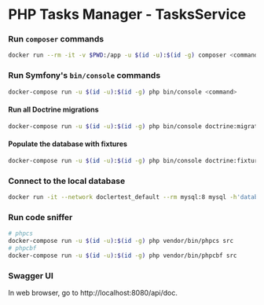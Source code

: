 # PHP Tasks Manager - TasksService

### Run ```composer``` commands
```bash
docker run --rm -it -v $PWD:/app -u $(id -u):$(id -g) composer <command>
```

### Run Symfony's ```bin/console``` commands
```bash
docker-compose run -u $(id -u):$(id -g) php bin/console <command>
```

#### Run all Doctrine migrations
```bash
docker-compose run -u $(id -u):$(id -g) php bin/console doctrine:migrations:migrate -n
```

#### Populate the database with fixtures
```bash
docker-compose run -u $(id -u):$(id -g) php bin/console doctrine:fixtures:load -n
```

### Connect to the local database
```bash
docker run -it --network doclertest_default --rm mysql:8 mysql -h'database' -u'tasks' -p'tasks' tasks
```

### Run code sniffer
```bash
# phpcs
docker-compose run -u $(id -u):$(id -g) php vendor/bin/phpcs src
# phpcbf
docker-compose run -u $(id -u):$(id -g) php vendor/bin/phpcbf src
```

### Swagger UI

In web browser, go to http://localhost:8080/api/doc.
